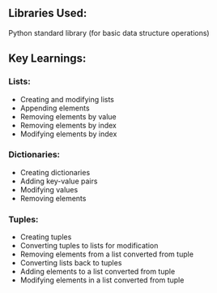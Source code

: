 ## Libraries Used:

Python standard library (for basic data structure operations)
## Key Learnings:

### Lists:

* Creating and modifying lists 
* Appending elements
* Removing elements by value 
* Removing elements by index 
* Modifying elements by index 
### Dictionaries:

* Creating dictionaries
* Adding key-value pairs 
* Modifying values 
* Removing elements 
### Tuples:

* Creating tuples 
* Converting tuples to lists for modification 
* Removing elements from a list converted from tuple 
* Converting lists back to tuples 
* Adding elements to a list converted from tuple 
* Modifying elements in a list converted from tuple 
